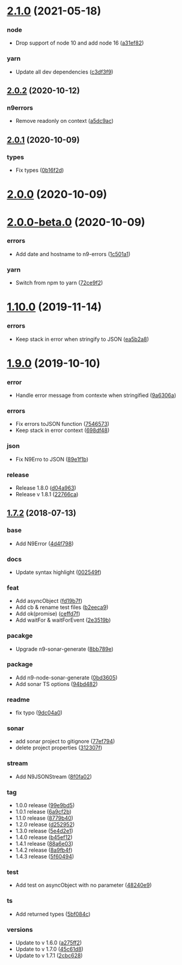 # [2.1.0](https://github.com/neo9/n9-node-utils/compare/2.0.2...2.1.0) (2021-05-18)


### node

* Drop support of node 10 and add node 16 ([a31ef82](https://github.com/neo9/n9-node-utils/commit/a31ef82638000c88433690eadbffe93789087b45))

### yarn

* Update all dev dependencies ([c3df3f9](https://github.com/neo9/n9-node-utils/commit/c3df3f9320d587844495211c9acb6dcef8833cc1))

## [2.0.2](https://github.com/neo9/n9-node-utils/compare/2.0.1...2.0.2) (2020-10-12)


### n9errors

* Remove readonly on context ([a5dc9ac](https://github.com/neo9/n9-node-utils/commit/a5dc9ac43f2014612be6e7167dc7c9ff51327efa))

## [2.0.1](https://github.com/neo9/n9-node-utils/compare/2.0.0...2.0.1) (2020-10-09)


### types

* Fix types ([0b16f2d](https://github.com/neo9/n9-node-utils/commit/0b16f2d95f50e1968708ced08d7206173f609821))

# [2.0.0](https://github.com/neo9/n9-node-utils/compare/2.0.0-beta.0...2.0.0) (2020-10-09)

# [2.0.0-beta.0](https://github.com/neo9/n9-node-utils/compare/v1.10.0...2.0.0-beta.0) (2020-10-09)


### errors

* Add date and hostname to n9-errors ([1c501a1](https://github.com/neo9/n9-node-utils/commit/1c501a164d4b661dff06c44b0452d25273a72711))

### yarn

* Switch from npm to yarn ([72ce9f2](https://github.com/neo9/n9-node-utils/commit/72ce9f29d3f699da826a60547836a78ac6c5a5f3))



# [1.10.0](https://github.com/neo9/n9-node-utils/compare/v1.10.0...2.0.0-beta.0) (2019-11-14)


### errors

* Keep stack in error when stringify to JSON ([ea5b2a8](https://github.com/neo9/n9-node-utils/commit/ea5b2a8261acbd238f2b06e669347e66db4ba34e))



# [1.9.0](https://github.com/neo9/n9-node-utils/compare/v1.10.0...2.0.0-beta.0) (2019-10-10)


### error

* Handle error message from contexte when stringified ([9a6306a](https://github.com/neo9/n9-node-utils/commit/9a6306a86083996381b5adf4b75f0a4b2dbe911d))

### errors

* Fix errors toJSON function ([7546573](https://github.com/neo9/n9-node-utils/commit/7546573fd0604538b0e057c3b45992c87cfa2c55))
* Keep stack in error context ([698df48](https://github.com/neo9/n9-node-utils/commit/698df486da9c59bef1664b50fc11adcea4107885))

### json

* Fix N9Erro to JSON ([89e1f1b](https://github.com/neo9/n9-node-utils/commit/89e1f1b79f4575fd4188cf617d51ff41786d3f34))

### release

* Release 1.8.0 ([d04a963](https://github.com/neo9/n9-node-utils/commit/d04a96355aaa61551a90fae52a1ff283ec66a93d))
* Release v 1.8.1 ([22766ca](https://github.com/neo9/n9-node-utils/commit/22766ca582b62aa491c8ff3a2ae8cfe57a32a691))



## [1.7.2](https://github.com/neo9/n9-node-utils/compare/v1.10.0...2.0.0-beta.0) (2018-07-13)


### base

* Add N9Error ([4d4f798](https://github.com/neo9/n9-node-utils/commit/4d4f79854c70c5ba4a73d0e250d76fdeb7b3cc81))

### docs

* Update syntax highlight ([002549f](https://github.com/neo9/n9-node-utils/commit/002549f7bf4933cf265ecf2af40dc17339cef557))

### feat

* Add asyncObject ([fd19b7f](https://github.com/neo9/n9-node-utils/commit/fd19b7f365e19ac37b0b5d17cc718c2314c19136))
* Add cb & rename test files ([b2eeca9](https://github.com/neo9/n9-node-utils/commit/b2eeca90e25fd676407f05c54adcbb4bd7b4056d))
* Add ok(promise) ([ceffd7f](https://github.com/neo9/n9-node-utils/commit/ceffd7f95266fd6ba194dc16bdbbd48eacf293a4))
* Add waitFor & waitForEvent ([2e3519b](https://github.com/neo9/n9-node-utils/commit/2e3519b7eea93a2f44dfec1c7ceccda3571cbfc2))

### pacakge

* Upgrade n9-sonar-generate ([8bb789e](https://github.com/neo9/n9-node-utils/commit/8bb789eb67e68b5221944352ce92f7d41f2b4845))

### package

* Add n9-node-sonar-generate ([0bd3605](https://github.com/neo9/n9-node-utils/commit/0bd3605c12b70324a2b3e9b8b338aaebb7bf243c))
* Add sonar TS options ([94bd482](https://github.com/neo9/n9-node-utils/commit/94bd482531882b8bfb0edd969566e97af2e53e6e))

### readme

* fix typo ([9dc04a0](https://github.com/neo9/n9-node-utils/commit/9dc04a0ac73dfd42354f391bd0ce670383c4a8d2))

### sonar

* add sonar project to gitignore ([77ef794](https://github.com/neo9/n9-node-utils/commit/77ef7949295e29144cda4ef9da09219a8441bb58))
* delete project properties ([312307f](https://github.com/neo9/n9-node-utils/commit/312307f65f973435c6ddba6b067aa709e085c548))

### stream

* Add N9JSONStream ([8f0fa02](https://github.com/neo9/n9-node-utils/commit/8f0fa023d445044e270337b65de9a3ba53f550a9))

### tag

* 1.0.0 release ([99e9bd5](https://github.com/neo9/n9-node-utils/commit/99e9bd59b0a718c1ae9fb47499ec4a9cda8cc2b2))
* 1.0.1 release ([6a9cf2b](https://github.com/neo9/n9-node-utils/commit/6a9cf2baff58e251e3d94b35e0329282f70ef4f3))
* 1.1.0 release ([8779b40](https://github.com/neo9/n9-node-utils/commit/8779b4023a26fd88b390d50ad545be6e10e1f4cb))
* 1.2.0 release ([d252952](https://github.com/neo9/n9-node-utils/commit/d252952a5cc0312a121d2904b0cd8391a284fda6))
* 1.3.0 release ([5e4d2e1](https://github.com/neo9/n9-node-utils/commit/5e4d2e1ea8f9e265d7398cc526808b9a5f546a06))
* 1.4.0 release ([b45ef12](https://github.com/neo9/n9-node-utils/commit/b45ef1293d431fc58fd7afa7d0b89d6e0fba0554))
* 1.4.1 release ([88a6e03](https://github.com/neo9/n9-node-utils/commit/88a6e03ea870534d4c26d92849f5f365af7f2040))
* 1.4.2 release ([8a9fb4f](https://github.com/neo9/n9-node-utils/commit/8a9fb4f78adec77b56babf405f7e8baddbb94c5c))
* 1.4.3 release ([5f60494](https://github.com/neo9/n9-node-utils/commit/5f60494a810238aa055810edc2909409e7ad9ffc))

### test

* Add test on asyncObject with no parameter ([48240e9](https://github.com/neo9/n9-node-utils/commit/48240e9f27c8377e90eeb2876ba55b03d1dc6cdc))

### ts

* Add returned types ([5bf084c](https://github.com/neo9/n9-node-utils/commit/5bf084c8bd37998ae384ace1774183fb650d2be3))

### versions

* Update to v 1.6.0 ([a275ff2](https://github.com/neo9/n9-node-utils/commit/a275ff2391e93d1308432b36266e7f2297accdbc))
* Update to v 1.7.0 ([45c61d8](https://github.com/neo9/n9-node-utils/commit/45c61d8446167b66496ba58db044cc935e95c42f))
* Update to v 1.7.1 ([2cbc628](https://github.com/neo9/n9-node-utils/commit/2cbc628318d92754e259a152c50656e2f59160fd))

